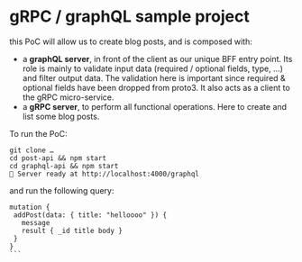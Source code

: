 gRPC / graphQL sample project
===================

this PoC will allow us  to create blog posts, and is composed with:

- a **graphQL server**, in front of the client as our unique BFF entry point. Its role is mainly to validate input data (required / optional fields, type, …) and filter output data. The validation here is important since required & optional fields have been dropped from proto3. It also acts as a client to the gRPC micro-service.
- a **gRPC server**, to perform all functional operations. Here to create and list some blog posts.


To run the PoC: 
```
git clone …
cd post-api && npm start
cd graphql-api && npm start
🚀 Server ready at http://localhost:4000/graphql
```

and run the following query:

````
mutation {
 addPost(data: { title: "helloooo" }) {
   message
   result { _id title body }
 }
}
```
